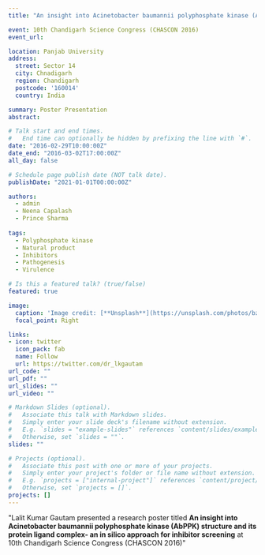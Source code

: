 ```yaml
---
title: "An insight into Acinetobacter baumannii polyphosphate kinase (AbPPK) structure and its protein ligand complex: an in silico approach for inhibitor screening"

event: 10th Chandigarh Science Congress (CHASCON 2016)
event_url: 

location: Panjab University
address:
  street: Sector 14
  city: Chnadigarh
  region: Chandigarh
  postcode: '160014'
  country: India

summary: Poster Presentation
abstract: 

# Talk start and end times.
#   End time can optionally be hidden by prefixing the line with `#`.
date: "2016-02-29T10:00:00Z"
date_end: "2016-03-02T17:00:00Z"
all_day: false

# Schedule page publish date (NOT talk date).
publishDate: "2021-01-01T00:00:00Z"

authors:
  - admin
  - Neena Capalash
  - Prince Sharma
  
tags:
  - Polyphosphate kinase
  - Natural product
  - Inhibitors
  - Pathogenesis
  - Virulence

# Is this a featured talk? (true/false)
featured: true

image:
  caption: 'Image credit: [**Unsplash**](https://unsplash.com/photos/bzdhc5b3Bxs)'
  focal_point: Right

links:
- icon: twitter
  icon_pack: fab
  name: Follow
  url: https://twitter.com/dr_lkgautam
url_code: ""
url_pdf: ""
url_slides: ""
url_video: ""

# Markdown Slides (optional).
#   Associate this talk with Markdown slides.
#   Simply enter your slide deck's filename without extension.
#   E.g. `slides = "example-slides"` references `content/slides/example-slides.md`.
#   Otherwise, set `slides = ""`.
slides: ""

# Projects (optional).
#   Associate this post with one or more of your projects.
#   Simply enter your project's folder or file name without extension.
#   E.g. `projects = ["internal-project"]` references `content/project/deep-learning/index.md`.
#   Otherwise, set `projects = []`.
projects: []
---
```


"Lalit Kumar Gautam presented a research poster titled **An insight into Acinetobacter baumannii polyphosphate kinase (AbPPK) structure and its protein ligand complex- an in silico approach for inhibitor screening** at 10th Chandigarh Science Congress (CHASCON 2016)"
